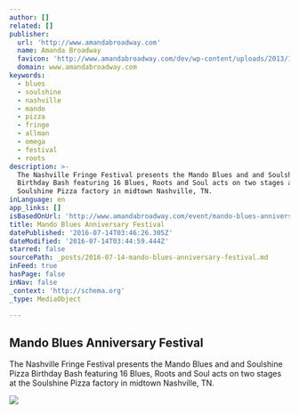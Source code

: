 ```yaml
---
author: []
related: []
publisher:
  url: 'http://www.amandabroadway.com'
  name: Amanda Broadway
  favicon: 'http://www.amandabroadway.com/dev/wp-content/uploads/2013/10/favicon.ico'
  domain: www.amandabroadway.com
keywords:
  - blues
  - soulshine
  - nashville
  - mando
  - pizza
  - fringe
  - allman
  - omega
  - festival
  - roots
description: >-
  The Nashville Fringe Festival presents the Mando Blues and and Soulshine Pizza
  Birthday Bash featuring 16 Blues, Roots and Soul acts on two stages at the
  Soulshine Pizza factory in midtown Nashville, TN.
inLanguage: en
app_links: []
isBasedOnUrl: 'http://www.amandabroadway.com/event/mando-blues-anniversary-festival/'
title: Mando Blues Anniversary Festival
datePublished: '2016-07-14T03:46:26.305Z'
dateModified: '2016-07-14T03:44:59.444Z'
starred: false
sourcePath: _posts/2016-07-14-mando-blues-anniversary-festival.md
inFeed: true
hasPage: false
inNav: false
_context: 'http://schema.org'
_type: MediaObject

---
```

<article style=""><h1>Mando Blues Anniversary Festival</h1><p>The Nashville Fringe Festival presents the Mando Blues and and Soulshine Pizza Birthday Bash featuring 16 Blues, Roots and Soul acts on two stages at the Soulshine Pizza factory in midtown Nashville, TN.</p><img src="http://www.amandabroadway.com/wp-content/uploads/2014/01/1795432_10202590402373951_277113022_o-e1393708719404.jpg" /></article>